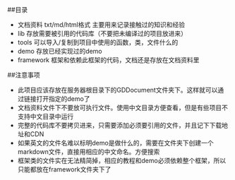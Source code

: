 ##目录
- 文档资料	txt/md/html格式	主要用来记录接触过的知识和经验
- lib		存放需要被引用的代码库（不要把未编译过的项目放进来）
- tools		可以导入/复制到项目中使用的函数，类，文件什么的
- demo		存放已经实现过的demo
- framework	框架和依赖此框架的代码，文档还是存放在文档资料里

##注意事项
- 此项目应该存放在服务器根目录下的GDDocument文件夹下。这样就可以通过链接打开指定的demo了
- 文档资料文件下不要放可执行文件。使用中文目录方便查看，但是有些项目不支持中文目录中运行
- 完整的代码库不要拷贝进来，只需要添加必须要引用的文件，并且记下下载地址和CDN
- 如果英文的文件名难以标明demo是做什么的，需要在文件夹下创建一个markdown文件，直接用相应的中文命名。方便搜索
- 框架类的文件实在无法精简掉，相应的教程和demo必须依赖整个框架，所以只能都放在framework文件夹下了